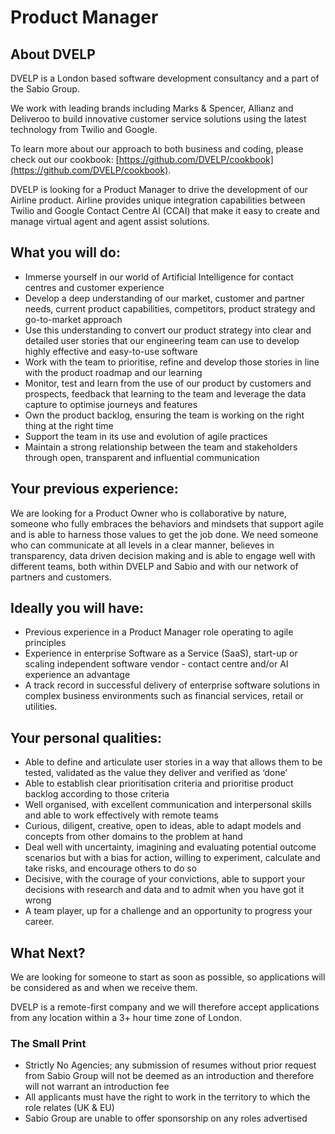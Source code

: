 # Product Manager

## About DVELP

DVELP is a London based software development consultancy and a part of the Sabio Group.

We work with leading brands including Marks & Spencer, Allianz and Deliveroo to build innovative customer service solutions using the latest technology from Twilio and Google.

To learn more about our approach to both business and coding, please check out our cookbook: [https://github.com/DVELP/cookbook](https://github.com/DVELP/cookbook).

DVELP is looking for a Product Manager to drive the development of our Airline product. Airline provides unique integration capabilities between Twilio and Google Contact Centre AI (CCAI) that make it easy to create and manage virtual agent and agent assist solutions.

## What you will do:

- Immerse yourself in our world of Artificial Intelligence for contact centres and customer experience
- Develop a deep understanding of our market, customer and partner needs, current product capabilities, competitors, product strategy and go-to-market approach
- Use this understanding to convert our product strategy into clear and detailed user stories that our engineering team can use to develop highly effective and easy-to-use software
- Work with the team to prioritise, refine and develop those stories in line with the product roadmap and our learning
- Monitor, test and learn from the use of our product by customers and prospects, feedback that learning to the team and leverage the data capture to optimise journeys and features
- Own the product backlog, ensuring the team is working on the right thing at the right time
- Support the team in its use and evolution of agile practices
- Maintain a strong relationship between the team and stakeholders through open, transparent and influential communication

## Your previous experience:

We are looking for a Product Owner who is collaborative by nature, someone who fully embraces the behaviors and mindsets that support agile and is able to harness those values to get the job done. We need someone who can communicate at all levels in a clear manner, believes in transparency, data driven decision making and is able to engage well with different teams, both within DVELP and Sabio and with our network of partners and customers.

## Ideally you will have:

- Previous experience in a Product Manager role operating to agile principles
- Experience in enterprise Software as a Service (SaaS), start-up or scaling independent software vendor - contact centre and/or AI experience an advantage
- A track record in successful delivery of enterprise software solutions in complex business environments such as financial services, retail or utilities.

## Your personal qualities:

- Able to define and articulate user stories in a way that allows them to be tested, validated as the value they deliver and verified as ‘done’
- Able to establish clear prioritisation criteria and prioritise product backlog according to those criteria
- Well organised, with excellent communication and interpersonal skills and able to work effectively with remote teams
- Curious, diligent, creative, open to ideas, able to adapt models and concepts from other domains to the problem at hand
- Deal well with uncertainty, imagining and evaluating potential outcome scenarios but with a bias for action, willing to experiment, calculate and take risks, and encourage others to do so
- Decisive, with the courage of your convictions, able to support your decisions with research and data and to admit when you have got it wrong
- A team player, up for a challenge and an opportunity to progress your career.

## What Next?

We are looking for someone to start as soon as possible, so applications will be considered as and when we receive them.

DVELP is a remote-first company and we will therefore accept applications from any location within a 3+ hour time zone of London.

### The Small Print

- Strictly No Agencies; any submission of resumes without prior request from Sabio Group will not be deemed as an introduction and therefore will not warrant an introduction fee
- All applicants must have the right to work in the territory to which the role relates (UK & EU)
- Sabio Group are unable to offer sponsorship on any roles advertised

